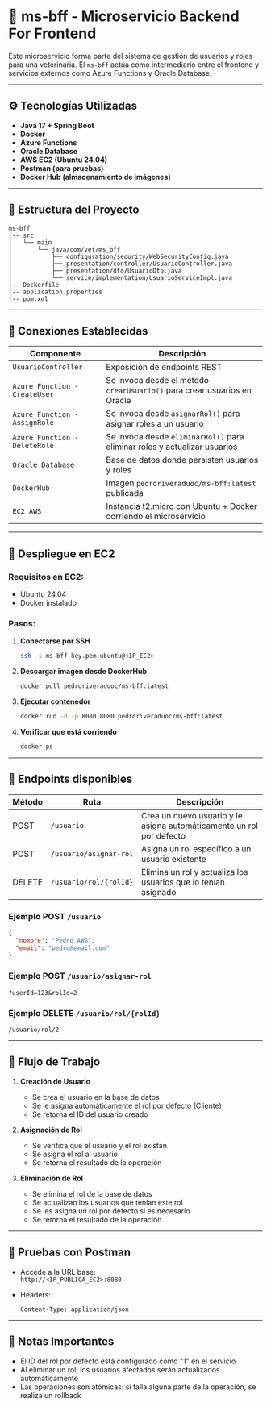 # 🐾 ms-bff - Microservicio Backend For Frontend

Este microservicio forma parte del sistema de gestión de usuarios y roles para una veterinaria. El `ms-bff` actúa como intermediario entre el frontend y servicios externos como Azure Functions y Oracle Database.

---

## ⚙️ Tecnologías Utilizadas

- **Java 17 + Spring Boot**
- **Docker**
- **Azure Functions**
- **Oracle Database**
- **AWS EC2 (Ubuntu 24.04)**
- **Postman (para pruebas)**
- **Docker Hub (almacenamiento de imágenes)**

---

## 📁 Estructura del Proyecto

```
ms-bff
│-- src
│   └── main
│       └── java/com/vet/ms_bff
│           ├── configuration/security/WebSecurityConfig.java
│           ├── presentation/controller/UsuarioController.java
│           ├── presentation/dto/UsuarioDto.java
│           └── service/implementation/UsuarioServiceImpl.java
│-- Dockerfile
│-- application.properties
│-- pom.xml
```

---

## 🔌 Conexiones Establecidas

| Componente              | Descripción |
|-------------------------|-------------|
| `UsuarioController`     | Exposición de endpoints REST |
| `Azure Function - CreateUser` | Se invoca desde el método `crearUsuario()` para crear usuarios en Oracle |
| `Azure Function - AssignRole` | Se invoca desde `asignarRol()` para asignar roles a un usuario |
| `Azure Function - DeleteRole` | Se invoca desde `eliminarRol()` para eliminar roles y actualizar usuarios |
| `Oracle Database`       | Base de datos donde persisten usuarios y roles |
| `DockerHub`             | Imagen `pedroriveraduoc/ms-bff:latest` publicada |
| `EC2 AWS`               | Instancia t2.micro con Ubuntu + Docker corriendo el microservicio |

---

## 🚀 Despliegue en EC2

### Requisitos en EC2:

- Ubuntu 24.04
- Docker instalado

### Pasos:

1. **Conectarse por SSH**
   ```bash
   ssh -i ms-bff-key.pem ubuntu@<IP_EC2>
   ```

2. **Descargar imagen desde DockerHub**
   ```bash
   docker pull pedroriveraduoc/ms-bff:latest
   ```

3. **Ejecutar contenedor**
   ```bash
   docker run -d -p 8080:8080 pedroriveraduoc/ms-bff:latest
   ```

4. **Verificar que está corriendo**
   ```bash
   docker ps
   ```

---

## 🧪 Endpoints disponibles

| Método | Ruta                       | Descripción |
|--------|----------------------------|-------------|
| POST   | `/usuario`                 | Crea un nuevo usuario y le asigna automáticamente un rol por defecto |
| POST   | `/usuario/asignar-rol`     | Asigna un rol específico a un usuario existente |
| DELETE | `/usuario/rol/{rolId}`     | Elimina un rol y actualiza los usuarios que lo tenían asignado |

### Ejemplo POST `/usuario`

```json
{
  "nombre": "Pedro AWS",
  "email": "pedro@email.com"
}
```

### Ejemplo POST `/usuario/asignar-rol`

```
?userId=123&rolId=2
```

### Ejemplo DELETE `/usuario/rol/{rolId}`

```
/usuario/rol/2
```

---

## 🔄 Flujo de Trabajo

1. **Creación de Usuario**
   - Se crea el usuario en la base de datos
   - Se le asigna automáticamente el rol por defecto (Cliente)
   - Se retorna el ID del usuario creado

2. **Asignación de Rol**
   - Se verifica que el usuario y el rol existan
   - Se asigna el rol al usuario
   - Se retorna el resultado de la operación

3. **Eliminación de Rol**
   - Se elimina el rol de la base de datos
   - Se actualizan los usuarios que tenían este rol
   - Se les asigna un rol por defecto si es necesario
   - Se retorna el resultado de la operación

---

## 🧪 Pruebas con Postman

- Accede a la URL base:  
  `http://<IP_PUBLICA_EC2>:8080`

- Headers:
  ```
  Content-Type: application/json
  ```

---

## 📝 Notas Importantes

- El ID del rol por defecto está configurado como "1" en el servicio
- Al eliminar un rol, los usuarios afectados serán actualizados automáticamente
- Las operaciones son atómicas: si falla alguna parte de la operación, se realiza un rollback

